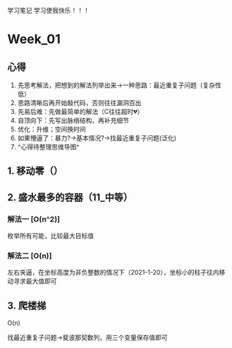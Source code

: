 学习笔记
学习使我快乐！！！

# Week_01

## 心得

1. 先思考解法，把想到的解法列举出来->一种思路：最近重复子问题（复杂性低）
2. 思路清晰后再开始敲代码，否则往往漏洞百出
3. 先易后难：先做最简单的解法（C往往超时💔）
4. 自顶向下：先写出脉络结构，再补充细节
5. 优化：升维；空间换时间
6. 如果懵逼了：暴力?->基本情况?->找最近重复子问题(泛化)
7. ^心得待整理思维导图^

## 1. 移动零（）



## 2. 盛水最多的容器（11_中等）

### 解法一 [O(n^2)]

枚举所有可能，比较最大目标值

### 解法二 [O(n)]

左右夹逼，在坐标高度为非负整数的情况下（2021-1-20），坐标小的柱子往内移动寻求最大值即可

## 3. 爬楼梯

O(n)

找最近重复子问题->斐波那契数列，用三个变量保存值即可